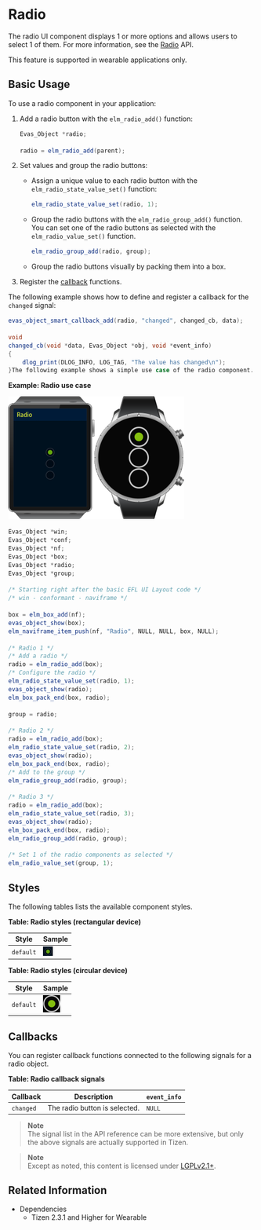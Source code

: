 # Radio

The radio UI component displays 1 or more options and allows users to select 1 of them. For more information, see the [Radio](../../../../../org.tizen.native.wearable.apireference/group__Elm__Radio.html) API.

This feature is supported in wearable applications only.

## Basic Usage

To use a radio component in your application:

1. Add a radio button with the `elm_radio_add()` function:

   ```csharp
   Evas_Object *radio;

   radio = elm_radio_add(parent);
   ```

2. Set values and group the radio buttons:

   - Assign a unique value to each radio button with the `elm_radio_state_value_set()` function:

     ```csharp
     elm_radio_state_value_set(radio, 1);
     ```

   - Group the radio buttons with the `elm_radio_group_add()` function. You can set one of the radio buttons as selected with the `elm_radio_value_set()` function.

     ```csharp
     elm_radio_group_add(radio, group);
     ```

   - Group the radio buttons visually by packing them into a box.

3. Register the [callback](#callbacks) functions.  

 The following example shows how to define and register a callback for the `changed` signal:

   ```csharp
   evas_object_smart_callback_add(radio, "changed", changed_cb, data);

   void
   changed_cb(void *data, Evas_Object *obj, void *event_info)
   {
       dlog_print(DLOG_INFO, LOG_TAG, "The value has changed\n");
   }The following example shows a simple use case of the radio component.
   ```

**Example: Radio use case**

 ![Radio](./media/radio_wn1.png)![Radio](./media/radio_wn2.png)

```csharp
Evas_Object *win;
Evas_Object *conf;
Evas_Object *nf;
Evas_Object *box;
Evas_Object *radio;
Evas_Object *group;

/* Starting right after the basic EFL UI Layout code */
/* win - conformant - naviframe */

box = elm_box_add(nf);
evas_object_show(box);
elm_naviframe_item_push(nf, "Radio", NULL, NULL, box, NULL);

/* Radio 1 */
/* Add a radio */
radio = elm_radio_add(box);
/* Configure the radio */
elm_radio_state_value_set(radio, 1);
evas_object_show(radio);
elm_box_pack_end(box, radio);

group = radio;

/* Radio 2 */
radio = elm_radio_add(box);
elm_radio_state_value_set(radio, 2);
evas_object_show(radio);
elm_box_pack_end(box, radio);
/* Add to the group */
elm_radio_group_add(radio, group);

/* Radio 3 */
radio = elm_radio_add(box);
elm_radio_state_value_set(radio, 3);
evas_object_show(radio);
elm_box_pack_end(box, radio);
elm_radio_group_add(radio, group);

/* Set 1 of the radio components as selected */
elm_radio_value_set(group, 1);
```

## Styles

The following tables lists the available component styles.

**Table: Radio styles (rectangular device)**

| Style     | Sample                                   |
|---------|----------------------------------------|
| `default` | ![elm/radio/base/default](./media/radio_default_wn.png) |

**Table: Radio styles (circular device)**

| Style     | Sample                                   |
|---------|----------------------------------------|
| `default` | ![elm/radio/base/default](./media/radio_default_cir_wn.png) |

## Callbacks

You can register callback functions connected to the following signals for a radio object.

**Table: Radio callback signals**

| Callback  | Description                   | `event_info` |
|---------|-----------------------------|------------|
| `changed` | The radio button is selected. | `NULL`       |

> **Note**  
> The signal list in the API reference can be more extensive, but only the above signals are actually supported in Tizen.

> **Note**  
> Except as noted, this content is licensed under [LGPLv2.1+](http://opensource.org/licenses/LGPL-2.1).

## Related Information
- Dependencies
  - Tizen 2.3.1 and Higher for Wearable
